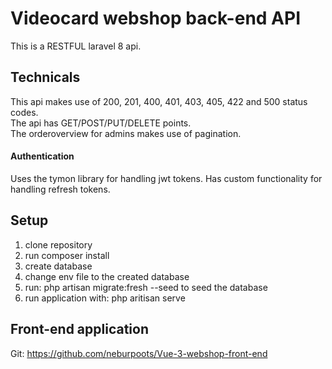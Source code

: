 # Videocard webshop back-end API

This is a RESTFUL laravel 8 api.

## Technicals
This api makes use of 200, 201, 400, 401, 403, 405, 422 and 500 status codes. <br/>
The api has GET/POST/PUT/DELETE points. <br/>
The orderoverview for admins makes use of pagination.

#### Authentication
Uses the tymon library for handling jwt tokens.
Has custom functionality for handling refresh tokens.

## Setup
1. clone repository
2. run composer install
3. create database
4. change env file to the created database
5. run: php artisan migrate:fresh --seed to seed the database
6. run application with: php aritisan serve

## Front-end application
Git: https://github.com/neburpoots/Vue-3-webshop-front-end
